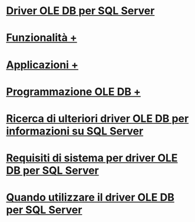 # [Driver OLE DB per SQL Server](oledb-driver-for-sql-server.md)
# [Funzionalità +](../oledb/features/oledb-driver-for-sql-server-features.md)
# [Applicazioni +](../oledb/applications/building-applications-with-oledb-driver-for-sql-server.md)
# [Programmazione OLE DB +](../oledb/ole-db/oledb-driver-for-sql-server-programming.md)

# [Ricerca di ulteriori driver OLE DB per informazioni su SQL Server](finding-more-oledb-driver-for-sql-server-information.md)
# [Requisiti di sistema per driver OLE DB per SQL Server](system-requirements-for-oledb-driver-for-sql-server.md)
# [Quando utilizzare il driver OLE DB per SQL Server](when-to-use-oledb-driver-for-sql-server.md)
